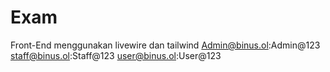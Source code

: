 # Exam
Front-End menggunakan livewire dan tailwind
Admin@binus.ol:Admin@123
staff@binus.ol:Staff@123
user@binus.ol:User@123

